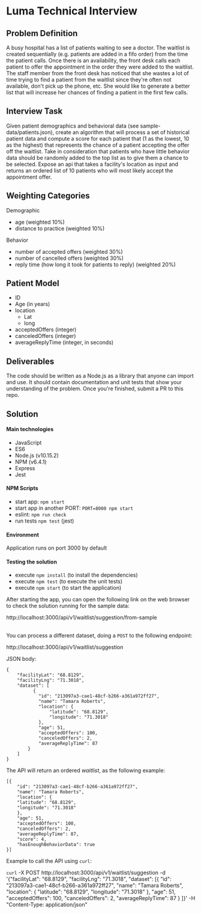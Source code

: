 # Luma Technical Interview

## Problem Definition

A busy hospital has a list of patients waiting to see a doctor. The waitlist is created sequentially (e.g. patients are added in a fifo order) from the time the patient calls.  Once there is an availability, the front desk calls each patient to offer the appointment in the order they were added to the waitlist. The staff member from the front desk has noticed that she wastes a lot of time trying to find a patient from the waitlist since they&#39;re often not available, don&#39;t pick up the phone, etc.  She would like to generate a better list that will increase her chances of finding a patient in the first few calls.

## Interview Task

Given patient demographics and behavioral data (see sample-data/patients.json), create an algorithm that will process a set of historical patient data and compute a score for each patient that (1 as the lowest, 10 as the highest) that represents the chance of a patient accepting the offer off the waitlist. Take in consideration that patients who have little behavior data should be randomly added to the top list as to give them a chance to be selected. Expose an api that takes a facility's location as input and returns an ordered list of 10 patients who will most likely accept the appointment offer.

## Weighting Categories

Demographic

- age  (weighted 10%)
- distance to practice (weighted 10%)

Behavior

- number of accepted offers (weighted 30%)
- number of cancelled offers (weighted 30%)
- reply time (how long it took for patients to reply) (weighted 20%)

## Patient Model

- ID
- Age (in years)
- location
  - Lat
  - long
- acceptedOffers (integer)
- canceledOffers (integer)
- averageReplyTime (integer, in seconds)

## Deliverables

The code should be written as a Node.js as a library that anyone can import and use. It should contain documentation and unit tests that show your understanding of the problem. Once you&#39;re finished, submit a PR to this repo.


## Solution

#### Main technologies
- JavaScript
- ES6
- Node.js (v10.15.2)
- NPM (v6.4.1)
- Express
- Jest

#### NPM Scripts
- start app: `npm start`
- start app in another PORT: `PORT=8000 npm start`
- eslint: `npm run check`
- run tests `npm test` (jest)

#### Environment
Application runs on port 3000 by default

#### Testing the solution
- execute `npm install` (to install the dependencies)
- execute `npm test` (to execute the unit tests)
- execute `npm start` (to start the application)

After starting the app, you can open the following link on the web browser to check the 
solution running for the sample data:

http://localhost:3000/api/v1/waitlist/suggestion/from-sample

\
You can process a different dataset, doing a `POST` to the following endpoint:

http://localhost:3000/api/v1/waitlist/suggestion

JSON body:


    {
        "facilityLat": "68.8129",
        "facilityLng": "71.3018",
        "dataset": [
              {
                "id": "213097a3-cae1-48cf-b266-a361a972ff27",
                "name": "Tamara Roberts",
                "location": {
                    "latitude": "68.8129",
                    "longitude": "71.3018"
                },
                "age": 51,
                "acceptedOffers": 100,
                "canceledOffers": 2,
                "averageReplyTime": 87
            }
        ]
    }


The API will return an ordered *waitlist*, as the following example:

    [{
        "id": "213097a3-cae1-48cf-b266-a361a972ff27",
        "name": "Tamara Roberts",
        "location": {
        "latitude": "68.8129",
        "longitude": "71.3018"
        },
        "age": 51,
        "acceptedOffers": 100,
        "canceledOffers": 2,
        "averageReplyTime": 87,
        "score": 4,
        "hasEnoughBehaviorData": true
    }]

Example to call the API using `curl`:

`curl` -X POST http://localhost:3000/api/v1/waitlist/suggestion -d '{"facilityLat": "68.8129", "facilityLng": "71.3018", "dataset": [{
            "id": "213097a3-cae1-48cf-b266-a361a972ff27",
            "name": "Tamara Roberts",
            "location": {
                "latitude": "68.8129",
                "longitude": "71.3018"
            },
            "age": 51,
            "acceptedOffers": 100,
            "canceledOffers": 2,
            "averageReplyTime": 87
        } ]}' -H "Content-Type: application/json"

